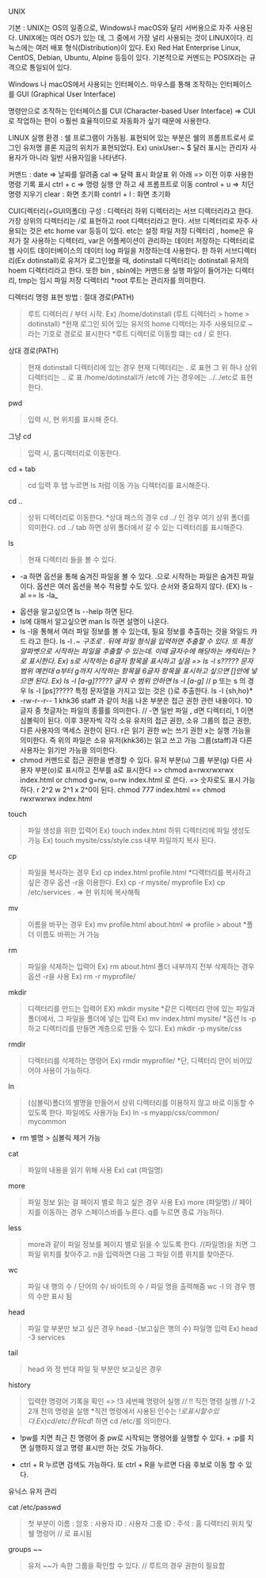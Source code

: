 UNIX

기본
:
UNIX는 OS의 일종으로, Windows나 macOS와 달리 서버용으로 자주 사용된다.
UNIX에는 여러 OS가 있는 데, 그 중에서 가장 널리 사용되는 것이 LINUX이다.
리눅스에는 여러 배포 형식(Distribution)이 있다.
Ex) Red Hat Enterprise Linux, CentOS, Debian, Ubuntu, Alpine 등등이 있다.
기본적으로 커멘드는 POSIX라는 규격으로 통일되어 있다.

Windows 나 macOS에서 사용되는 인터페이스. 마우스를 통해 조작하는 인터페이스를
GUI (Graphical User Interface)

명령만으로 조작하는 인터페이스를
CUI (Character-based User Interface)
=> CUI로 작업하는 편이 ㅇ훨씬 효율적이므로 자동화가 싶기 때문에 사용한다.

LINUX 실행 환경
:
쉘 프로그램이 가동됨. 표현되어 있는 부분은 쉘의 프롬프트로서 로그인 유저명 콜론 지금의 위치가 표현되었다. Ex) unixUser:~ $
달러 표시는 관리자 사용자가 아니라 일반 사용자임을 나타낸다.

커맨드
:
date => 날짜를 알려줌
cal => 달력 표시
화살표 위 아래 => 이전 이후 사용한 명령 기록 표시
ctrl + c => 명령 실행 안 하고 새 프롬프트로 이동
control + u => 치던 명령 지우기
clear : 화면 초기화
contrl + l : 화면 초기화

CUI디렉터리(=GUI의폴더) 구성
:
디렉터리 하위 디렉터리는 서브 디렉터리라고 한다.
가장 상위의 디렉터리는 /로 표현하고 root 디렉터리라고 한다.
서브 디렉터리로 자주 사용되는 것은 etc home var 등등이 있다.
etc는 설정 파일 저장 디렉터리 , home은 유저가 잘 사용하는 디렉터리, var은 어플케이션이 관리하는 데이터 저장하는 디렉터리로 웹 사이트 데이터베이스의 데이터 log 파일을 저장하는데 사용한다.
한 하위 서브디렉터리(Ex dotinstall)로 유저가 로그인했을 때, dotinstall 디렉터리는 dotinstall 유저의 hoem 디렉터리라고 한다.
또한 bin , sbin에는 커맨드용 실행 파일이 들어가는 디렉터리, tmp는 임시 파일 저장 디렉터리
\*root 루트는 관리자를 의미한다.

디렉터리 명령 표현 방법
:
절대 경로(PATH)

> 루트 디렉터리 / 부터 시작. Ex) /home/dotinstall (루트 디렉터리 > home > dotinstall)
> *현재 로그인 되어 있는 유저의 home 디렉터는 자주 사용되므로 ~라는 기호로 경로로 표시한다
> *루트 디렉터로 이동할 떄는 cd / 로 한다.

상대 경로(PATH)

> 현재 dotinstall 디렉터리에 있는 경우 현재 디렉터리는 . 로 표현
> 그 위 하나 상위 디렉터리는 .. 로 표
> /home/dotinstall가 /etc에 가는 경우에는 ../../etc로 표현한다.

pwd

> 입력 시, 현 위치를 표시해 준다.

그냥 cd

> 입력 시, 홈디렉터리로 이동한다.

cd + tab

> cd 입력 후 탭 누르면 ls 처럼 이동 가능 디렉터리를 표시해준다.

cd ..

> 상위 디렉터리로 이동한다. \*상대 패스의 경우
> cd ../ 인 경우 여기 상위 폴더를 의미한다. cd ../ tab 하면 상위 폴더에서 갈 수 있는 디렉터리를 표시해준다.

ls

> 현재 디렉터리 들을 볼 수 있다.

- -a 하면 옵션을 통해 숨겨진 파일을 볼 수 있다. .으로 시작하는 파일은 숨겨진 파일이다.
  옵션은 여러 옵션을 복수 적용할 수도 있다. 순서와 중요하지 않다. (EX) ls -al == ls -la\_

* 옵션을 알고싶으면 ls --help 하면 된다.
* ls에 대해서 알고싶으면 man ls 하면 설명이 나온다.
* ls -l을 통해서 여러 파일 정보를 볼 수 있는데, 필요 정보를 추출하는 것을 와일드 카드 라고 한다.
  ls -l _.~ 구조로 . 뒤에 파일 형식을 입력하면 추출할 수 있다.
  또 특정 알파벳으로 시작하는 파일을 추출할 수 있는데. 이때 글자수에 해당하는 캐릭터는 ?로 표시한다.
  Ex) s로 시작하는 6글자 항목을 표시하고 싶음 => ls -l s?????
  문자 범위 예컨대 a부터 g까지 시작하는 항목을 6글자 항목을 표시하고 싶으면 []안에 넣으면 된다. Ex) ls -l [a-g]?????
  글자 수 범위 안하면 ls -l [a-g]_ // p 또는 s 의 경우 ls -l [ps]?????
  특정 문자열을 가지고 있는 것은 {}로 추출한다. ls -l {sh,ho}\*
* -rw-r--r-- 1 khk36 staff 과 같이 처음 나온 부분은 접근 권한 관련 내용이다. 10글자 중 첫글자는 파일의 종률를 의미한다.
  // -면 일반 파일 , d면 디렉터리, 1 이면 심볼릭이 된다.
  이후 3문자씩 각각 소유 유저의 접근 권한, 소유 그룹의 접근 권한, 다른 사용자의 액세스 권한이 된다.
  r은 읽기 권한 w는 쓰기 권한 x는 실행 가능을 의미한다. 즉 위의 파일은 소유 유저(khk36)는 읽고 쓰고 가능 그룹(staff)과 다른 사용자는 읽기만 가능을 의미한다.
* chmod 커맨드로 접근 권한을 변경할 수 있다. 유저 부분(u) 그룹 부분(g) 다른 사용자 부분(o)로 표시하고 전부를 a로 표시한다 => chmod a=rwxrwxrwx index.html or chmod g=rw, o=rw index.html 로 쓴다.
  => 숫자로도 표시 가능하다. r 2^2 w 2^1 x 2^0이 된다. chmod 777 index.html == chmod rwxrwxrwx index.html

touch

> 파일 생성을 위한 입력어 Ex) touch index.html
> 하위 디렉터리에 파일 생성도 가능 Ex) touch mysite/css/style.css
> 내부 파일까지 복사 된다.

cp

> 파일을 복사하는 경우 Ex) cp index.html profile.html \*디렉터리를 복사하고 싶은 경우 옵션 -r을 이용한다. Ex) cp -r mysite/ myprofile
> Ex) cp /etc/services . => 현 위치에 복사해줙

mv

> 이름을 바꾸는 경우 Ex) mv profile.html about.html => profile > about \*폴더 이름도 바뀌는 거 가능

rm

> 파일을 삭제하는 입력어 Ex) rm about.html
> 폴더 내부까지 전부 삭제하는 경우 옵션 -r을 사용 Ex) rm -r myprofile/

mkdir

> 디렉터리를 만드는 입력어 EX) mkdir mysite \*같은 디렉터리 안에 있는 파일과 폴더에서, 그 파일을 폴더에 넣는 입력 Ex) mv index.html mysite/ \*옵션 ls -p 하고 디렉터리를 만들면 계층으로 만들 수 있다. Ex) mkdir -p mysite/css

rmdir

> 디렉터리를 삭제하는 명령어 Ex) rmdir myprofile/ \*단, 디렉터리 안이 비어있어야 사용이 가능하다.

ln

> (심볼릭)폴더의 별명을 만들어서 상위 디렉터리를 이용하지 않고 바로 이동할 수 있도록 한다. 파일에도 사용가능
> Ex) ln -s myapp/css/common/ mycommon

- rm 별명 > 심볼릭 제거 가능

cat

> 파일의 내용을 읽기 위해 사용 Ex) cat (파일명)

more

> 파일 정보 읽는 걸 페이지 별로 하고 싶은 경우 사용 Ex) more (파일명) // 페이지를 이동하는 경우 스페이스바를 누른다.
> q를 누르면 종료 가능하다.

less

> more과 같이 파일 정보를 페이지 별로 읽을 수 있도록 한다. /(파일명)을 치면 그 파일 위치를 찾아주고. n을 입력하면 다음 그 파일 이름 위치를 찾아준다.

wc

> 파일 내 행의 수 / 단어의 수/ 바이트의 수 / 파일 명을 출력해줌
> wc -l 의 경우 행의 수만 표시 됨

head

> 파일 앞 부분만 보고 싶은 경우 head -(보고싶은 행의 수) 파일명 입력
> Ex) head -3 services

tail

> head 와 정 반대 파일 뒷 부분만 보고싶은 경우

history

> 입력한 명령어 기록을 확인 => !3 세번째 명령어 실행 // !! 직전 명령 실행 // !-2 2개 전의 명령을 실행 \*직전 명령에서 사용된 인수는 !$로 표시할 수 있다. Ex) cd /etc/ 한 뒤 cd !$ 하면 cd /etc/를 의미한다.

- !pw를 치면 최근 친 명령어 중 pw로 시작되는 명령어를 실행할 수 있다. + :p를 치면 실행하지 않고 명령 표시만 하는 것도 가능하다.

* ctrl + R 누르면 검색도 가능하다. 또 ctrl + R을 누르면 다음 후보로 이동 할 수 있다.

유닉스 유저 관리

cat /etc/passwd

> 첫 부분이 이름 : 암호 : 사용자 ID : 사용자 그룸 ID : 주석 : 홈 디렉터리 위치 및 쉘 명령어 // 로 표시됨

groups ~~

> 유저 ~~가 속한 그룹을 확인할 수 있다. // 루트의 경우 권한이 필요함

